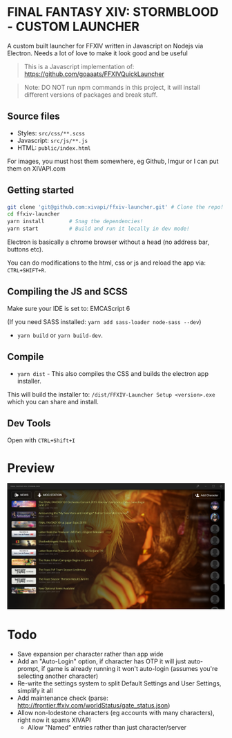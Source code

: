 # FINAL FANTASY XIV: STORMBLOOD - CUSTOM LAUNCHER

A custom built launcher for FFXIV written in Javascript on Nodejs via Electron. Needs a lot of love to make it look good and be useful

> This is a Javascript implementation of: https://github.com/goaaats/FFXIVQuickLauncher

> Note: DO NOT run npm commands in this project, it will install different versions of packages and break stuff.

## Source files

- Styles: `src/css/**.scss`
- Javascript: `src/js/**.js`
- HTML: `public/index.html`

For images, you must host them somewhere, eg Github, Imgur or I can put them on XIVAPI.com

## Getting started

```sh
git clone 'git@github.com:xivapi/ffxiv-launcher.git' # Clone the repo!
cd ffxiv-launcher
yarn install        # Snag the dependencies!
yarn start          # Build and run it locally in dev mode!
```

Electron is basically a chrome browser without a head (no address bar, buttons etc).

You can do modifications to the html, css or js and reload the app via: `CTRL+SHIFT+R`.

## Compiling the JS and SCSS

Make sure your IDE is set to: EMCAScript 6

(If you need SASS installed: `yarn add sass-loader node-sass --dev`)

- `yarn build` or `yarn build-dev`.

## Compile

- `yarn dist` - This also compiles the CSS and builds the electron app installer.

This will build the installer to: `/dist/FFXIV-Launcher Setup <version>.exe` which you can share and install.

## Dev Tools

Open with `CTRL+Shift+I`

# Preview

![preview](./github/preview.png)

# Todo

- Save expansion per character rather than app wide
- Add an "Auto-Login" option, if character has OTP it will just auto-prompt, if game is already running it won't auto-login (assumes you're selecting another character)
- Re-write the settings system to split Default Settings and User Settings, simplify it all
- Add maintenance check (parse: http://frontier.ffxiv.com/worldStatus/gate_status.json)
- Allow non-lodestone characters (eg accounts with many characters), right now it spams XIVAPI
  - Allow "Named" entries rather than just character/server
